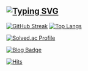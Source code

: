 [![Typing SVG](https://readme-typing-svg.demolab.com?font=Fira+Code&pause=1000&color=F7A1A1&background=78787800&vCenter=true&width=435&lines=SSEEN2+%F0%9F%90%A5)](https://git.io/typing-svg)
---
[![GitHub Streak](https://streak-stats.demolab.com?user=sseen2&theme=gruvbox-duo&hide_border=true&date_format=%5BY.%5Dn.j)](https://git.io/streak-stats)
[![Top Langs](https://github-readme-stats.vercel.app/api/top-langs/?username=sseen2)](https://github.com/anuraghazra/github-readme-stats) 

[![Solved.ac Profile](http://mazassumnida.wtf/api/v2/generate_badge?boj=sseen2)](https://solved.ac/sseen2/)
<!--![sseen2's GitHub stats](https://github-readme-stats.vercel.app/api?username=sseen2&show_icons=true&theme=merko)-->

[![Blog Badge](http://img.shields.io/badge/Blog%20-000000.svg?style=flat-square&logo=tistory&link=https://sseen2.tistory.com/)](https://sseen2.tistory.com/)

[![Hits](https://hits.seeyoufarm.com/api/count/incr/badge.svg?url=https%3A%2F%2Fgithub.com%2Fsseen2&count_bg=%23FFA8A8E7&title_bg=%23FF8A8A&icon=&icon_color=%23E7E7E7&title=hits&edge_flat=false)](https://hits.seeyoufarm.com)

<!--
**sseen2/sseen2** is a ✨ _special_ ✨ repository because its `README.md` (this file) appears on your GitHub profile.

Here are some ideas to get you started:

- 🔭 I’m currently working on ...
- 🌱 I’m currently learning ...
- 👯 I’m looking to collaborate on ...
- 🤔 I’m looking for help with ...
- 💬 Ask me about ...
- 📫 How to reach me: ...
- 😄 Pronouns: ...
- ⚡ Fun fact: ...
-->
